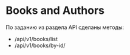# Books and Authors

По заданию из раздела API сделаны методы:
- /api/v1/books/list
- /api/v1/books/by-id/<id>

